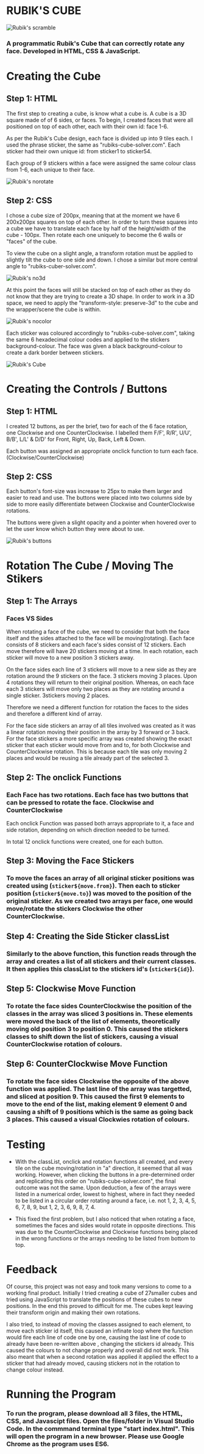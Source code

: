# RUBIK'S CUBE

![Rubik's scramble](https://user-images.githubusercontent.com/77677982/182041828-4a01f2e7-352b-4fd9-a177-f5217827ffad.PNG)

### A programmatic Rubik's Cube that can correctly rotate any face. Developed in HTML, CSS & JavaScript.



# Creating the Cube

## Step 1: HTML

The first step to creating a cube, is know what a cube is. A cube is a 3D square made of of 6 sides, or faces. To begin, I created faces that were all positioned on top of each other, each with their own id: face 1-6. 

As per the Rubik's Cube design, each face is divided up into 9 tiles each. I used the phrase sticker, the same as "rubiks-cube-solver.com". Each sticker had their own unique id: from sticker1 to sticker54. 

Each group of 9 stickers within a face were assigned the same colour class from 1-6, each unique to their face.

![Rubik's norotate](https://user-images.githubusercontent.com/77677982/182041756-5319b009-a8bf-441b-be49-d92248f6e226.PNG)

## Step 2: CSS

I chose a cube size of 200px, meaning that at the moment we have 6 200x200px squares on top of each other. In order to turn these squares into a cube we have to translate each face by half of the height/width of the cube - 100px. Then rotate each one uniquely to become the 6 walls or "faces" of the cube. 

To view the cube on a slight angle, a transform rotation must be applied to slightly tilt the cube to one side and down. I chose a similar but more central angle to "rubiks-cuber-solver.com".

![Rubik's no3d](https://user-images.githubusercontent.com/77677982/182041727-96ff4c80-e093-47e6-af1f-433aa05438ce.PNG)

At this point the faces will still be stacked on top of each other as they do not know that they are trying to create a 3D shape. In order to work in a 3D space, we need to apply the "transform-style: preserve-3d" to the cube and the wrapper/scene the cube is within.

![Rubik's nocolor](https://user-images.githubusercontent.com/77677982/182041686-d2d482f0-2c29-4743-b31d-6667c05fb97b.PNG)

Each sticker was coloured accordingly to "rubiks-cube-solver.com", taking the same 6 hexadecimal colour codes and applied to the stickers background-colour. The face was given a black background-colour to create a dark border between stickers.


![Rubik's Cube](https://user-images.githubusercontent.com/77677982/182041857-b377d5c1-1819-4192-ac3c-7fa551a3c28b.PNG)



# Creating the Controls / Buttons

## Step 1: HTML

I created 12 buttons, as per the brief, two for each of the 6 face rotation, one Clockwise and one CounterClockwise. I labelled them F/F', R/R', U/U', B/B', L/L' & D/D' for Front, Right, Up, Back, Left & Down.

Each button was assigned an appropriate onclick function to turn each face. (Clockwise/CounterClockwise)

## Step 2: CSS

Each button's font-size was increase to 25px to make them larger and easier to read and use. The buttons were placed into two columns side by side to more easily differentiate between Clockwise and CounterClockwise rotations.

The buttons were given a slight opacity and a pointer when hovered over to let the user know which button they were about to use.

![Rubik's buttons](https://user-images.githubusercontent.com/77677982/182041901-12d56e57-42c3-4076-8f77-126c3cebb5c2.PNG)



# Rotation The Cube / Moving The Stikers

## Step 1: The Arrays

### Faces VS Sides

When rotating a face of the cube, we need to consider that both the face itself and the sides attached to the face will be moving(rotating). Each face consists of 8 stickers and each face's sides consist of 12 stickers. Each move therefore will have 20 stickers moving at a time. In each rotation, each sticker will move to a new position 3 stickers away. 

On the face sides each line of 3 stickers will move to a new side as they are rotation around the 9 stickers on the face. 3 stickers moving 3 places. Upon 4 rotations they will return to their original position. Whereas, on each face each 3 stickers will move only two places as they are rotating around a single sticker. 3stickers moving 2 places.

Therefore we need a different function for rotation the faces to the sides and therefore a different kind of array.

For the face side stickers an array of all tiles involved was created as it was a linear rotation moving their position in the array by 3 forward or 3 back.
For the face stickers a more specific array was created showing the exact sticker that each sticker would move from and to, for both Clockwise and CounterClockwise rotation. This is because each tile was only moving 2 places and would be reusing a tile already part of the selected 3.


## Step 2: The onclick Functions

### Each Face has two rotations. Each face has two buttons that can be pressed to rotate the face. Clockwise and CounterClockwise

Each onclick Function was passed both arrays appropriate to it, a face and side rotation, depending on which direction needed to be turned.

In total 12 onclick functions were created, one for each button.


## Step 3: Moving the Face Stickers

### To move the faces an array of all original sticker positions was created using (`sticker${move.from}`). Then each to sticker position (`sticker${move.to}`) was moved to the position of the original sticker. As we created two arrays per face, one would move/rotate the stickers Clockwise the other CounterClockwise.


## Step 4: Creating the Side Sticker classList

### Similarly to the above function, this function reads through the array and creates a list of all stickers and their current classes. It then applies this classList to the stickers id's (`sticker${id}`).


## Step 5: Clockwise Move Function

### To rotate the face sides CounterClockwise the position of the classes in the array was sliced 3 positions in. These elements were moved the back of the list of elements, theoretically moving old position 3 to position 0. This caused the stickers classes to shift down the list of stickers, causing a visual CounterClockwise rotation of colours.


## Step 6: CounterClockwise Move Function

### To rotate the face sides Clockwise the opposite of the above function was applied. The last line of the array was targetted, and sliced at position 9. This caused the first 9 elements to move to the end of the list, making element 9 element 0 and causing a shift of 9 positions which is the same as going back 3 places. This caused a visual Clockwies rotation of colours.


# Testing

* With the classList, onclick and rotation functions all created, and every tile on the cube moving/rotation in "a" direction, it seemed that all was working. However, when clicking the buttons in a pre-determined order and replicating this order on "rubiks-cube-solver.com", the final outcome was not the same. Upon deduction, a few of the arrays were listed in a numerical order, lowest to highest, where in fact they needed to be listed in a circular order rotating around a face, i.e. not 1, 2, 3, 4, 5, 6, 7, 8, 9, but 1, 2, 3, 6, 9, 8, 7, 4. 

* This fixed the first problem, but I also noticed that when rotating a face, sometimes the faces and sides would rotate in opposite directions. This was due to the CounterClockwise and Clockwise functions being placed in the wrong functions or the arrays needing to be listed from bottom to top.

# Feedback

Of course, this project was not easy and took many versions to come to a working final product. Initially I tried creating a cube of 27smaller cubes and tried using JavaScript to translate the positions of these cubes to new positions. In the end this proved to difficult for me. The cubes kept leaving their transform origin and making their own rotations. 

I also tried, to instead of moving the classes assigned to each element, to move each sticker id itself, this caused an infinate loop where the function would fire each line of code one by one, causing the last line of code to already have been re-written above , changing the stickers id already. This caused the colours to not change properly and overall did not work. This also meant that when a second rotation was applied it applied the effect to a sticker that had already moved, causing stickers not in the rotation to change colour instead.


# Running the Program

### To run the program, please download all 3 files, the HTML, CSS, and Javascipt files. Open the files/folder in Visual Studio Code. In the commmand terminal type "start index.html". This will open the program in a new browser. Please use Google Chrome as the program uses ES6.
